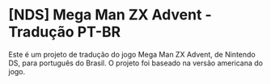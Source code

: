 # [NDS] Mega Man ZX Advent - Tradução PT-BR

Este é um projeto de tradução do jogo Mega Man ZX Advent, de Nintendo DS, para português do Brasil. O projeto foi baseado na versão americana do jogo.
